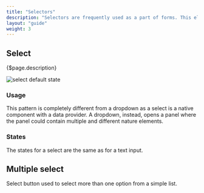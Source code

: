 ```yaml
---
title: "Selectors"
description: "Selectors are frequently used as a part of forms. This elements are used when we need to select one or more within several options. These options are displayed in the button once selected."
layout: "guide"
weight: 3
---
```


## Select

{$page.description}

![select default state](../../../images/Selector.png)


### Usage

This pattern is completely different from a dropdown as a select is a native component with a data provider. A dropdown, instead, opens a panel where the panel could contain multiple and different nature elements.

### States

The states for a select are the same as for a text input.

## Multiple select

Select button used to select more than one option from a simple list.

